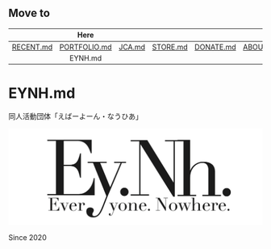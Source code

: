 ## Move to
||Here||||||
|:-:|:-:|:-:|:-:|:-:|:-:|:-:|
|[RECENT.md](https://github.com/yustier/yustier/blob/master/RECENT.md)|[PORTFOLIO.md](https://github.com/yustier/yustier/blob/master/PORTFOLIO.md)|[JCA.md](https://github.com/yustier/yustier/blob/master/JCA.md)|[STORE.md](https://github.com/yustier/yustier/blob/master/STORE.md)|[DONATE.md](https://github.com/yustier/yustier/blob/master/DONATE.md)|[ABOUT.md](https://github.com/yustier/yustier/blob/master/ABOUT.md)|[README.md](https://github.com/yustier/yustier/blob/master/README.md)|
||EYNH.md||||||


# EYNH.md
同人活動団体「えばーよーん・なうひあ」

![eynh_logo_t.png](https://raw.githubusercontent.com/yustier/yustier/master/resource/eynh_logo_t.png)


Since 2020

<!---
Copyright 2020 Airoku
-->
